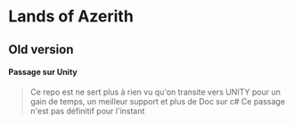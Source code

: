 # Lands of Azerith

## Old version 
#### Passage sur Unity
> Ce repo est ne sert plus à rien vu qu'on transite vers UNITY pour un gain de temps, un meilleur support et plus de Doc sur c#
> Ce passage n'est pas définitif pour l'instant
